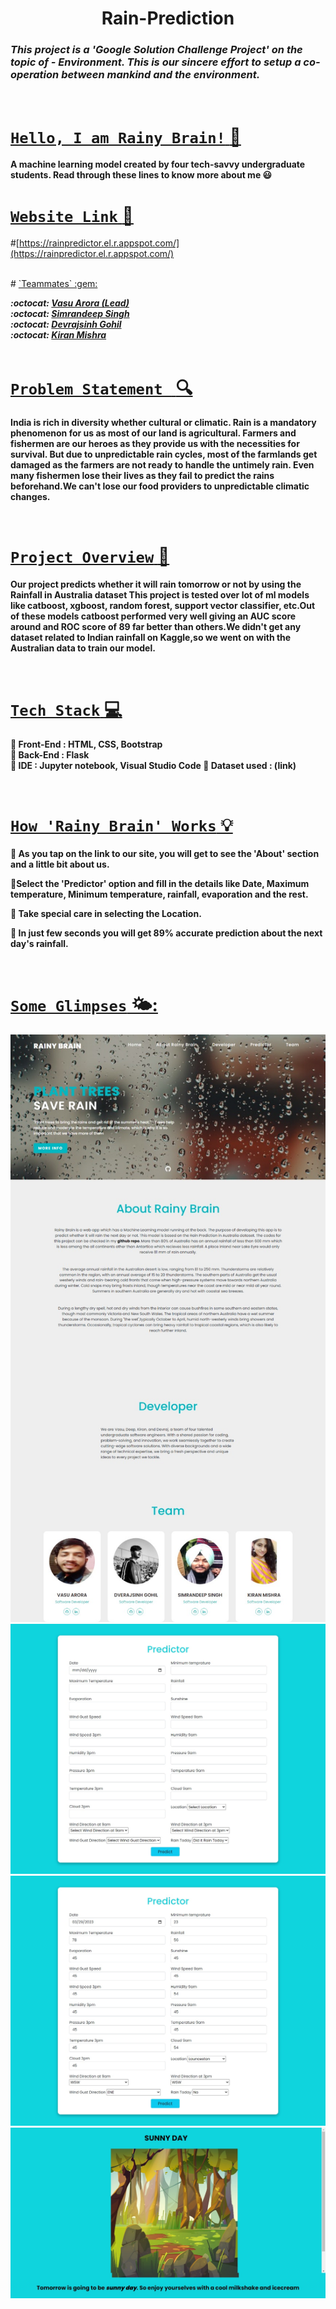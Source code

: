 
<h1 align='center'>Rain-Prediction</h1>

###  ***This project is a **'Google Solution Challenge Project'** on the topic of - *Environment*. This is our sincere effort to setup a co-operation between mankind and the environment.*** 

<br>



# <u> `Hello, I am Rainy Brain!` :wave:</u>
  
**A machine learning model created by four tech-savvy undergraduate students.
Read through these lines to know more about me :smiley:**
<br>

# <u> `Website Link` :link:</u>
#[https://rainpredictor.el.r.appspot.com/](https://rainpredictor.el.r.appspot.com/)

<br>
# <u>`Teammates` :gem: </u>  

   ***:octocat: [Vasu Arora (Lead)](https://github.com/123Vasu)<br>
    :octocat: [Simrandeep Singh](https://github.com/deepsingh245)<br>
    :octocat: [Devrajsinh Gohil](https://github.com/Devrajsinh-Gohil)<br>
    :octocat: [Kiran Mishra](https://github.com/Kirann21)<br>***
  <br>
  
# <u> `Problem Statement ` :mag: </u>

**India is rich in diversity whether cultural or climatic. Rain is a mandatory phenomenon for us as most of our land is agricultural. Farmers and fishermen are our heroes as they provide us with the necessities for survival. But due to unpredictable rain cycles, most of the farmlands get damaged as the farmers are not ready to handle the untimely rain. Even many fishermen lose their lives as they fail to predict the rains beforehand.We can't lose our food providers to unpredictable climatic changes.**

<br>

# <u> `Project Overview` :star2: </u>

**Our project predicts whether it will rain tomorrow or not by using the Rainfall in Australia dataset This project is tested over lot of ml models like catboost, xgboost, random forest, support vector classifier, etc.Out of these models catboost performed very well giving an AUC score around and ROC score of 89 far better than others.We didn't get any dataset related to Indian rainfall on Kaggle,so we went on with the Australian data to train our model.<br>**


<br>

# <u> `Tech Stack` :computer:</u>

**:round_pushpin: Front-End : HTML, CSS, Bootstrap<br> 
 :round_pushpin: Back-End : Flask<br>
 :round_pushpin: IDE : Jupyter notebook, Visual Studio Code
 :round_pushpin: Dataset used : (link)<br>**
   

<br>

# <u> `How 'Rainy Brain' Works` 💡</u>


**:seedling: As you tap on the link to our site, you will get to see the 'About' section and a little bit about us.**<br>

**:seedling:Select the 'Predictor' option and fill in the details like Date, Maximum temperature, Minimum temperature, rainfall, evaporation and the rest.<br>**

**:seedling: Take special care in selecting the Location.<br>**

**:seedling: In just few seconds you will get 89% accurate prediction about the next day's rainfall.<br>**


<br>

# <u> `Some Glimpses` 🌤️: </u>

![alt text](https://github.com/123Vasu/Rain_Predictor/blob/main/RainyBrain1.jpeg)
![alt text](https://github.com/123Vasu/Rain_Predictor/blob/main/RainyBrain2.jpeg)
![alt text](https://github.com/123Vasu/Rain_Predictor/blob/main/RainyBrain3.jpeg)
![alt text](https://github.com/123Vasu/Rain_Predictor/blob/main/RainyBrain4.jpeg)







